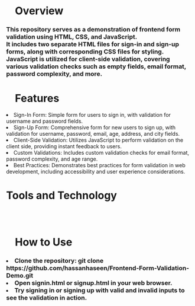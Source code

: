 <ul><h1>Overview</h1></ul>
<h3>This repository serves as a demonstration of frontend form validation using HTML, CSS, and JavaScript. <br>
It includes two separate HTML files for sign-in and sign-up forms, along with corresponding CSS files for styling.<br>
JavaScript is utilized for client-side validation, covering various validation checks such as empty fields, email format, password complexity, and more.</h2>


<ul><h1>Features</h1></ul>

<li>Sign-In Form: Simple form for users to sign in, with validation for username and password fields.</li>
<li>Sign-Up Form: Comprehensive form for new users to sign up, with validation for username, password, email, age, address, and city fields.</li>
<li>Client-Side Validation: Utilizes JavaScript to perform validation on the client side, providing instant feedback to users.</li>
<li>Custom Validations: Includes custom validation checks for email format, password complexity, and age range.</li>
<li>Best Practices: Demonstrates best practices for form validation in web development, including accessibility and user experience considerations.</li>

<h1>Tools and Technology</h1>
<br>
        <img src="https://camo.githubusercontent.com/bfe6a48836e87b13a16f1f56f88fee428475c2ac29247992ec9b8bcc7154f881/68747470733a2f2f696d672e736869656c64732e696f2f62616467652f48544d4c352d4533344632363f7374796c653d666f722d7468652d6261646765266c6f676f3d68746d6c35266c6f676f436f6c6f723d7768697465" alt="">
        
<img src="https://camo.githubusercontent.com/472c222e8f240a48ae51cd9b082a1b857be809dcd851a25150890c2da50c13a5/68747470733a2f2f696d672e736869656c64732e696f2f62616467652f435353332d3135373242363f7374796c653d666f722d7468652d6261646765266c6f676f3d63737333266c6f676f436f6c6f723d7768697465" alt="">
        <br>
        <img src="https://camo.githubusercontent.com/77a94341662845d3740986b84d8219c0fd4a0a9e4af8e5411c24cec0faee2129/68747470733a2f2f696d672e736869656c64732e696f2f62616467652f4a6176615363726970742d3332333333303f7374796c653d666f722d7468652d6261646765266c6f676f3d6a617661736372697074266c6f676f436f6c6f723d463744463145" alt="">
        <br>
        <img src="https://camo.githubusercontent.com/513e03fc97acb466e27d445394532ade8d90363a266a4e8ff9526e2c49db0f67/68747470733a2f2f696d672e736869656c64732e696f2f62616467652f56697375616c5f53747564696f5f436f64652d3030373844343f7374796c653d666f722d7468652d6261646765266c6f676f3d76697375616c25323073747564696f253230636f6465266c6f676f436f6c6f723d7768697465" alt="">



<ul> <h1>How to Use </h1> </ul>
<h3>
<li>Clone the repository: git clone https://github.com/hassanhaseen/Frontend-Form-Validation-Demo.git</li>
<li>Open signin.html or signup.html in your web browser.</li>
<li>Try signing in or signing up with valid and invalid inputs to see the validation in action.</li>

</h3>

